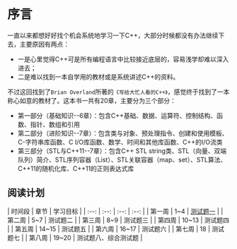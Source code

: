 # 序言

一直以来都想好好找个机会系统地学习一下C++，大部分时候都没有办法继续下去，主要原因有两点：
- 一是心里觉得C++可是所有编程语言中比较接近底层的，容易浅学却难以深入进去；
- 二是难以找到一本自学用的教材或是系统讲述C++的资料。

不过这回找到了`Brian Overland`所著的`《写给大忙人看的C++》`，感觉终于找到了一本称心如意的教材了。这本书一共有20章，主要分为三个部分：
- 第一部分（基础知识--6章）：包含C++基础、数据、运算符、控制结构、函数、指针、数组和引用
- 第二部分（进阶知识--7章）：包含类与对象、预处理指令、创建和使用模板、C-字符串库函数、C I/O库函数、数学、时间和其他库函数、C++的I/O流类
- 第三部分（STL与C++11--7章）：包含C++ STL string类、STL（向量、双端队列）简介、STL序列容器（List）、STL关联容器（map、set）、STL算法、C++11的随机化库、C++11的正则表达式库

## 阅读计划

| 时间段 | 章节 | 学习目标 |
| :--: | :--: | :--: | :--: |
| 第一周 | 1~4 | [测试题一](/test1) |
| 第二周 | 5~7 | 测试题二 |
| 第三周 | 8~9 | 测试题三 |
| 第四周 | 10~13 | 测试题四 |
| 第五周 | 14~15 | 测试题五 |
| 第六周 | 16~17 | 测试题六 |
| 第七周 | 18 | 测试题七 |
| 第八周 | 19~20 | 测试题八、综合测试题 |

